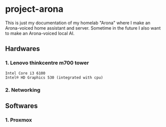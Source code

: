 # project-arona
This is just my documentation of my homelab "Arona" where I make an Arona-voiced home assistant and server.
Sometime in the future I also want to make an Arona-voiced local AI.

## Hardwares
### 1. Lenovo thinkcentre m700 tower
```
Intel Core i3 6100
Intel® HD Graphics 530 (integrated with cpu)

```
### 2. Networking

## Softwares
### 1. Proxmox
